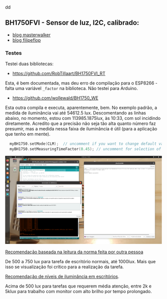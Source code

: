 dd

## BH1750FVI - Sensor de luz, I2C, calibrado:

- [blog masterwalker](https://blogmasterwalkershop.com.br/arduino/como-usar-com-arduino-sensor-de-luminosidade-gy-302-bh1750/)
- [blog filipeflop](https://www.filipeflop.com/produto/sensor-de-luz-bh1750fvi-lux/)

### Testes

Testei duas bibliotecas:

- <https://github.com/RobTillaart/BH1750FVI_RT>

Esta, é bem documentada, mas deu erro de compilação para o ESP8266 - falta uma variável `_factor` na biblioteca. 
Não testei para Arduino.

- <https://github.com/wollewald/BH1750_WE>

Esta outra compila e executa, aparentemente, bem. No exemplo padrão, a medida de iluminância vai até 54612.5 lux. Descomentando as linhas abaixo, no momento, estou com 113985.1875lux, às 10:33, com sol incidindo diretamente. Acredito que a precisão não seja tão alta quanto número faz presumir, mas a medida nessa faixa de iluminância é útil (para a aplicação que tenho em mente).

```c
  myBH1750.setMode(CLM);  // uncomment if you want to change default values
  myBH1750.setMeasuringTimeFactor(0.45); // uncomment for selection of value between 0.45 and 3.68
```

![biblioteca que escolhi na IDE do Arduino](Captura%20de%20tela%20de%202020-10-23%2010-42-29.png)

[Recomendação baseada na leitura da norma feita por outra pessoa](https://engplanilhas.com.br/a-nbr-5413-e-os-niveis-de-iluminancia-nos-ambientes-de-trabalho/)

De 500 a 750 lux para tarefa de escritório normais, até 1000lux. Mais que isso se visualização foi crítico para a realização da tarefa.

[Recomendação de níveis de iluminância em escritórios](http://www.forumdaconstrucao.com.br/conteudo.php?a=3&Cod=1859).

Acima de 500 lux para tarefas que requerem média atenção, entre 2k e 5klux para trabalho com monitor com alto brilho por tempo prolongado.



